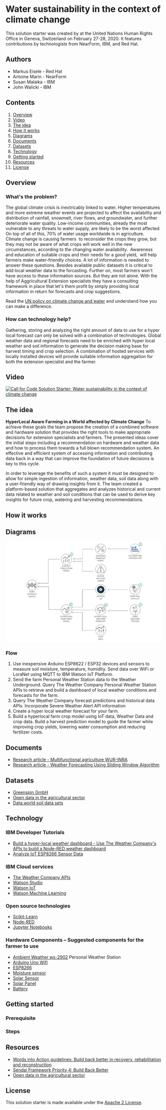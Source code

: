 # Water sustainability in the context of climate change 

This solution starter was created by at the United Nations Human Rights Office in Geneva, Switzerland on February 27-28, 2020. It features contributions by technologists from NearForm, IBM, and Red Hat. 

## Authors

* Markus Eisele - Red Hat
* Antoine Marin - NearForm
* Susan Malaika - IBM
* John Walicki - IBM

## Contents

1. [Overview](#overview)
2. [Video](#video)
3. [The idea](#the-idea)
4. [How it works](#how-it-works)
5. [Diagrams](#diagrams)
6. [Documents](#documents)
7. [Datasets](#datasets)
8. [Technology](#technology)
9. [Getting started](#getting-started)
9. [Resources](#resources)
10. [License](#license)

## Overview

### What's the problem?

The global climate crisis is inextricably linked to water. Higher temperatures and more extreme weather events are projected to affect the availability and distribution of rainfall, snowmelt, river flows, and groundwater, and further deteriorate water quality. Low-income communities, already the most vulnerable to any threats to water supply, are likely to be the worst affected. On top of all of this, 70% of water usage worldwide is in agriculture. 
Climate change is causing farmers  to reconsider the crops they grow, but they may not be aware of what crops will work well in the new circumstances, according to the changing water availability. 
Awareness and education of suitable crops and their needs for a good yield,  will help farmers make water-friendly choices. A lot of information is needed to answer these questions. Besides available public datasets it is critical to add local weather data to the forcasting. Further on, most farmers won't have access to these information sources. But they are not alone. With the help of Aggricultural Extension specialists they have a consulting framework in place that let's them profit by simply providing local information in return for forecasts and crop suggestions. 

Read the [UN policy on climate change and water](https://www.unwater.org/publications/un-water-policy-brief-on-climate-change-and-water/) and understand how you can make a difference.

### How can technology help?

Gathering, storing and analyzing the right amount of data to use for a hyper local forecast can only be solved with a combination of technologies. Global weather data and regional forecasts need to be enriched with hyper local weather and soil information to generate the decision making base for harvest timing and crop selection. A combination of hosted services with locally installed devices will provide suitable information aggregation for both the extension specialist and the farmer.


## Video

[![Call for Code Solution Starter: Water sustainability in the context of climate change ](https://img.youtube.com/vi/aHXgGkXDNF4/0.jpg)](https://www.youtube.com/watch?v=aHXgGkXDNF4)

## The idea

**HyperLocal Aware Farming in a World affected by Climate Change**
To achieve these goals the team propose the creation of a combined software and hardware solution that provides the right tools to make appropriate decisions for extension specialists and farmers. The presented ideas cover the initial steps including a recommendation on hardware and weather data and how to process them towards a full blown recommendation system. An effective and efficient system of accessing information and contributing data back in a way that can improve the foundation of future decisions is key to this cycle.

In order to leverage the benefits of such a system it must be designed to allow for simple ingestion of information, weather data, soil data along with a user-friendly way of drawing insights from it. The team created a platform-based solution that aggregates and analyzes historical and current data related to weather and soil conditions that can be used to derive key insights for future crop, watering and harvesting recommendations.


## How it works



## Diagrams

![Water Sustainability Starter Architecture](images/Water-Sustainablility-Solution-Arch.png)

### Flow

1. Use inexpensive Arduino ESP8622 / ESP32 devices and sensors to measure soil moisture, temperature, humidity. Send data over WiFi or LoraNet using MQTT to IBM Watson IoT Platform.
2. Send the farm Personal Weather Station data to the Weather Underground. Query The Weather Company Personal Weather Station APIs to retrieve and build a dashboard of local weather conditions and forecasts for the farm.
3. Query The Weather Company forecast predictions and historical data APIs. Incorporate Severe Weather Alert API information 
4. Create a hyper local weather forecast for your farm.
5. Build a hyperlocal farm crop model using IoT data, Weather Data and crop data. Build a harvest prediction model to guide the farmer while improving crop yields, lowering water consumption and reducing fertilizer costs.

## Documents

- [Research article - Multifunctional agriculture WUR-INRA](https://www.wur.nl/en/Research-Results/Chair-groups/Plant-Sciences/Farming-Systems-Ecology-Group/Research/Multifunctional-agriculture-WUR-INRA-the-Netherlands.htm)
- [Research article - Weather Forecasting Using Sliding Window Algorithm](https://www.hindawi.com/journals/isrn/2013/156540/)

## Datasets

- [Greenspin GmbH](https://www.greenspin.de)
- [Open data in the agricultural sector](https://www.europeandataportal.eu/en/highlights/open-data-agricultural-sector)
- [Data.world soil data sets](https://data.world/datasets/soil)

## Technology

### IBM Developer Tutorials

- [Build a hyper-local weather dashboard - Use The Weather Company's APIs to build a Node-RED weather dashboard](https://developer.ibm.com/tutorials/collect-display-hyperlocal-weather-data-from-a-pws-cfc-starter-kit-1/)
- [Analyze IoT ESP8266 Sensor Data](https://developer.ibm.com/technologies/iot/tutorials/connect-a-soil-sensor-send-data-to-the-cloud-cfc-starter-kit-1)

### IBM Cloud services

- [The Weather Company APIs](https://callforcode.weather.com/)
- [Watson Studio](https://www.ibm.com/cloud/watson-studio)
- [Watson IoT](https://www.ibm.com/internet-of-things)
- [Watson Machine Learning](https://www.ibm.com/cloud/machine-learning)

### Open source technologies 

- [Scikit-Learn](https://scikit-learn.org/stable/)
- [Node-RED](https://nodered.org/)
- [Jupyter Notebooks](https://jupyter.org/)

### Hardware Components – Suggested components for the farmer to use 

- [Ambient Weather ws-2902](https://www.ambientweather.com/amws2902.html) Personal Weather Station
- [Arduino Uno Wifi](https://store.arduino.cc/arduino-uno-wifi)
- [ESP8266](https://github.com/esp8266/Arduino/blob/master/README.md)
- [Moisture sensor](https://www.amazon.com/Kuman-Moisture-Compatible-Raspberry-Automatic/dp/B071F4RDHY/) 
- [Solar Sensor](https://www.banggood.com/Portable-Mini-5V-60mA-0_3W-Solar-Epoxy-Panel-p-1144421.html)
- [Solar Panel](https://www.cooking-hacks.com/solar-panel-7-4v)
- [Battery](https://www.cooking-hacks.com/2300-ma-h-rechargeable-battery)


## Getting started

### Prerequisite



### Steps



## Resources

- [Words into Action guidelines: Build back better in recovery, rehabilitation and reconstruction](https://www.unisdr.org/we/inform/publications/53213)
- [Sendai Framework Priority 4: Build Back Better](https://www.youtube.com/watch?v=mRTlS3ZfljM)
- [Open data in the agricultural sector](https://www.europeandataportal.eu/en/highlights/open-data-agricultural-sector)



## License

This solution starter is made available under the [Apache 2 License](LICENSE).
